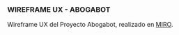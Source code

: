 
### WIREFRAME UX - ABOGABOT

Wireframe UX del Proyecto Abogabot, realizado en [MIRO](https://miro.com/app/board/uXjVOJ8yous=/?invite_link_id=483009881973).
